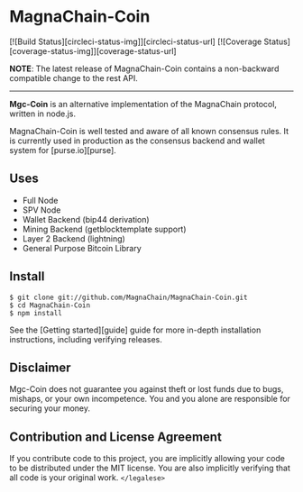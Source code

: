 # MagnaChain-Coin

[![Build Status][circleci-status-img]][circleci-status-url]
[![Coverage Status][coverage-status-img]][coverage-status-url]

__NOTE__: The latest release of MagnaChain-Coin contains a non-backward compatible change
to the rest API. 

---

**Mgc-Coin** is an alternative implementation of the MagnaChain protocol, written in
node.js.

MagnaChain-Coin is well tested and aware of all known consensus rules. It is currently
used in production as the consensus backend and wallet system for
[purse.io][purse].

## Uses

- Full Node
- SPV Node
- Wallet Backend (bip44 derivation)
- Mining Backend (getblocktemplate support)
- Layer 2 Backend (lightning)
- General Purpose Bitcoin Library


## Install

```
$ git clone git://github.com/MagnaChain/MagnaChain-Coin.git
$ cd MagnaChain-Coin
$ npm install

```

See the [Getting started][guide] guide for more in-depth installation
instructions, including verifying releases.



## Disclaimer

Mgc-Coin does not guarantee you against theft or lost funds due to bugs, mishaps,
or your own incompetence. You and you alone are responsible for securing your
money.

## Contribution and License Agreement

If you contribute code to this project, you are implicitly allowing your code
to be distributed under the MIT license. You are also implicitly verifying that
all code is your original work. `</legalese>`